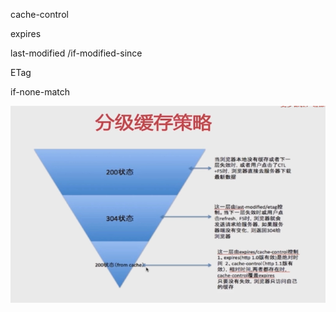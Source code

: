 cache-control

 expires

last-modified /if-modified-since

ETag

if-none-match

![image-20200805163849905](_v_images/image-20200805163849905.png)